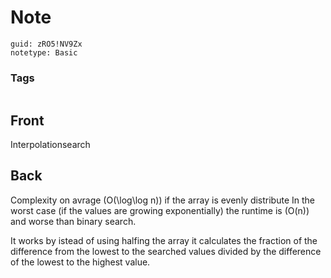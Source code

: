 # Note
```
guid: zRO5!NV9Zx
notetype: Basic
```

### Tags
```
```

## Front
Interpolationsearch

## Back
Complexity on avrage \(O(\log\log n)\) if the array is evenly distribute
In the worst case (if the values are growing exponentially) the runtime is \(O(n)\) and worse than binary search.

It works by istead of using halfing the array it calculates the fraction of the difference from the lowest to the searched values divided by the difference of the lowest to the highest value.
